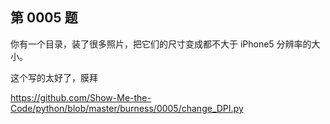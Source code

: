 ## 第 0005 题

你有一个目录，装了很多照片，把它们的尺寸变成都不大于 iPhone5 分辨率的大小。

这个写的太好了，膜拜

https://github.com/Show-Me-the-Code/python/blob/master/burness/0005/change_DPI.py